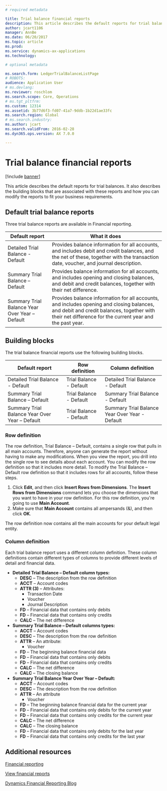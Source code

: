 ```yaml
---
# required metadata

title: Trial balance financial reports
description: This article describes the default reports for trial balances. It also describes the building blocks that are associated with these reports and how you can modify the reports to fit your business requirements. 
author: jcart1106
manager: AnnBe
ms.date: 06/20/2017
ms.topic: article
ms.prod: 
ms.service: dynamics-ax-applications
ms.technology: 

# optional metadata

ms.search.form: LedgerTrialBalanceListPage 
# ROBOTS: 
audience: Application User
# ms.devlang: 
ms.reviewer: roschlom
ms.search.scope: Core, Operations
# ms.tgt_pltfrm: 
ms.custom: 12314
ms.assetid: 3b77d6f3-fd07-41a7-9ddb-1b22d1ae33fc
ms.search.region: Global
# ms.search.industry: 
ms.author: jcart
ms.search.validFrom: 2016-02-28
ms.dyn365.ops.version: AX 7.0.0

---
```


# Trial balance financial reports

[!include [banner](../includes/banner.md)]

This article describes the default reports for trial balances. It also describes the building blocks that are associated with these reports and how you can modify the reports to fit your business requirements. 

Default trial balance reports
-----------------------------

Three trial balance reports are available in Financial reporting.

| Default report                                 | What it does                                                                                                                                                                                        |
|------------------------------------------------|-----------------------------------------------------------------------------------------------------------------------------------------------------------------------------------------------------|
| Detailed Trial Balance - Default               | Provides balance information for all accounts, and includes debit and credit balances, and the net of these, together with the transaction date, voucher, and journal description.                  |
| Summary Trial Balance – Default                | Provides balance information for all accounts, and includes opening and closing balances, and debit and credit balances, together with their net difference.                                        |
| Summary Trial Balance Year Over Year – Default | Provides balance information for all accounts, and includes opening and closing balances, and debit and credit balances, together with their net difference for the current year and the past year. |

## Building blocks
The trial balance financial reports use the following building blocks.

| Default report                                 | Row definition          | Column definition                              |
|------------------------------------------------|-------------------------|------------------------------------------------|
| Detailed Trial Balance - Default               | Trial Balance - Default | Detailed Trial Balance - Default               |
| Summary Trial Balance – Default                | Trial Balance - Default | Summary Trial Balance - Default                |
| Summary Trial Balance Year Over Year – Default | Trial Balance - Default | Summary Trial Balance Year Over Year - Default |

### Row definition

The row definition, Trial Balance – Default, contains a single row that pulls in all main accounts. Therefore, anyone can generate the report without having to make any modifications. When you view the report, you drill into the single row to see details about each account. You can modify the row definition so that it includes more detail. To modify the Trial Balance – Default row definition so that it includes rows for all accounts, follow these steps.

1.  Click **Edit**, and then click **Insert Rows from Dimensions**. The **Insert Rows from Dimensions** command lets you choose the dimensions that you want to have in your row definition. For this row definition, you're going to use **Main Account**.
2.  Make sure that **Main Account** contains all ampersands (&), and then click **OK**.

The row definition now contains all the main accounts for your default legal entity.

### Column definition

Each trial balance report uses a different column definition. These column definitions contain different types of columns to provide different levels of detail and financial data.

-   **Detailed Trial Balance – Default column types:**
    -   **DESC** – The description from the row definition
    -   **ACCT** – Account codes
    -   **ATTR (3)** – Attributes:
        -   Transaction Date
        -   Voucher
        -   Journal Description
    -   **FD** – Financial data that contains only debits
    -   **FD** – Financial data that contains only credits
    -   **CALC** – The net difference
-   **Summary Trial Balance – Default columns types:**
    -   **ACCT** – Account codes
    -   **DESC** – The description from the row definition
    -   **ATTR** – An attribute:
        -   Voucher
    -   **FD** – The beginning balance financial data
    -   **FD** – Financial data that contains only debits
    -   **FD** – Financial data that contains only credits
    -   **CALC** – The net difference
    -   **CALC** – The closing balance
-   **Summary Trial Balance Year Over Year – Default:**
    -   **ACCT** – Account codes
    -   **DESC** – The description from the row definition
    -   **ATTR** – An attribute
        -   Voucher
    -   **FD** – The beginning balance financial data for the current year
    -   **FD** – Financial data that contains only debits for the current year
    -   **FD** – Financial data that contains only credits for the current year
    -   **CALC** – The net difference
    -   **CALC** – The closing balance
    -   **FD** – Financial data that contains only debits for the last year
    -   **FD** – Financial data that contains only credits for the last year



Additional resources
--------

[Financial reporting](financial-reporting-getting-started.md)

[View financial reports](view-financial-reports.md)

[Dynamics Financial Reporting Blog](https://blogs.msdn.com/b/dynamics_financial_reporting/)



